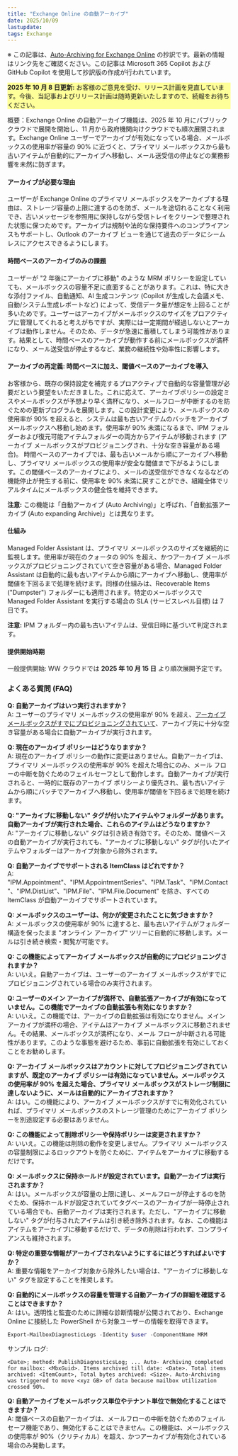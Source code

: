 ```yaml
---
title: "Exchange Online の自動アーカイブ"
date: 2025/10/09
lastupdate: 
tags: Exchange
---
```


※ この記事は、[Auto-Archiving for Exchange Online](https://techcommunity.microsoft.com/blog/exchange/auto-archiving-for-exchange-online/4459735) の抄訳です。最新の情報はリンク先をご確認ください。この記事は Microsoft 365 Copilot および GitHub Copilot を使用して抄訳版の作成が行われています。

<p style="background: #FFFF99;"><strong>2025 年 10 月 8 日更新:</strong> お客様のご意見を受け、リリース計画を見直しています。今後、当記事およびリリース計画は随時更新いたしますので、続報をお待ちください。</p>
概要：Exchange Online の自動アーカイブ機能は、2025 年 10 月にパブリッククラウドで展開を開始し、11 月から政府機関向けクラウドでも順次展開されます。Exchange Online ユーザーでアーカイブが有効になっている場合、メールボックスの使用率が容量の 90% に近づくと、プライマリ メールボックスから最も古いアイテムが自動的にアーカイブへ移動し、メール送受信の停止などの業務影響を未然に防ぎます。

#### アーカイブが必要な理由

ユーザーが Exchange Online のプライマリ メールボックスをアーカイブする理由は、ストレージ容量の上限に達するのを防ぎ、メールを途切れることなく利用でき、古いメッセージを参照用に保持しながら受信トレイをクリーンで整理された状態に保つためです。アーカイブは規制や法的な保持要件へのコンプライアンスもサポートし、Outlook のアーカイブ ビューを通じて過去のデータにシームレスにアクセスできるようにします。

#### 時間ベースのアーカイブのみの課題

ユーザーが "2 年後にアーカイブに移動" のような MRM ポリシーを設定していても、メールボックスの容量不足に直面することがあります。これは、特に大きな添付ファイル、自動通知、AI 生成コンテンツ (Copilot が生成した会議メモ、自動/システム生成レポートなど) によって、受信データ量が想定を上回ることが多いためです。ユーザーはアーカイブがメールボックスのサイズをプロアクティブに管理してくれると考えがちですが、実際には一定期間が経過しないとアーカイブは動作しません。そのため、データが急速に蓄積してしまう可能性があります。結果として、時間ベースのアーカイブが動作する前にメールボックスが満杯になり、メール送受信が停止するなど、業務の継続性や効率性に影響します。

#### アーカイブの再定義: 時間ベースに加え、閾値ベースのアーカイブを導入

お客様から、既存の保持設定を補完するプロアクティブで自動的な容量管理が必要だという要望をいただきました。これに応えて、アーカイブポリシーの設定ミスやメールボックスが予想より早く満杯になり、メールフローが中断するのを防ぐための更新プログラムを展開します。この設計変更により、メールボックスの使用率が 90% を超えると、システムは最も古いアイテムのバッチをアーカイブ メールボックスへ移動し始めます。使用率が 90% 未満になるまで、IPM フォルダーおよび復元可能アイテムフォルダーの両方からアイテムが移動されます (アーカイブ メールボックスがプロビジョニングされ、十分な空き容量がある場合)。
時間ベースのアーカイブでは、最も古いメールから順にアーカイブへ移動し、プライマリ メールボックスの使用率が安全な閾値まで下がるようにします。この閾値ベースのアーカイブにより、メールの送受信ができなくなるなどの機能停止が発生する前に、使用率を 90% 未満に戻すことができ、組織全体でリアルタイムにメールボックスの健全性を維持できます。

**注意:** この機能は「自動アーカイブ (Auto Archiving)」と呼ばれ、「自動拡張アーカイブ (Auto expanding Archive)」とは異なります。

#### 仕組み

Managed Folder Assistant は、プライマリ メールボックスのサイズを継続的に監視します。使用率が現在のクォータの 90% を超え、かつアーカイブ メールボックスがプロビジョニングされていて空き容量がある場合、Managed Folder Assistant は自動的に最も古いアイテムから順にアーカイブへ移動し、使用率が閾値を下回るまで処理を続けます。同様の仕組みは、Recoverable Items ("Dumpster") フォルダーにも適用されます。特定のメールボックスで Managed Folder Assistant を実行する場合の SLA (サービスレベル目標) は 7 日です。

**注意:** IPM フォルダー内の最も古いアイテムは、受信日時に基づいて判定されます。
#### 提供開始時期

一般提供開始: WW クラウドでは **2025 年 10 月 15 日** より順次展開予定です。

### よくある質問 (FAQ) 

**Q: 自動アーカイブはいつ実行されますか？**  
A: ユーザーのプライマリ メールボックスの使用率が 90% を超え、<a href="https://learn.microsoft.com/purview/enable-archive-mailboxes" target="_blank">アーカイブ メールボックスがすでにプロビジョニングされていて</a>、アーカイブ先に十分な空き容量がある場合に自動アーカイブが実行されます。

**Q: 現在のアーカイブ ポリシーはどうなりますか？**  
A: 現在のアーカイブ ポリシーの動作に変更はありません。自動アーカイブは、プライマリ メールボックスの使用率が 90% を超えた場合にのみ、メール フローの中断を防ぐためのフェイルセーフとして動作します。自動アーカイブが実行されると、一時的に既存のアーカイブ ポリシーより優先され、最も古いアイテムから順にバッチでアーカイブへ移動し、使用率が閾値を下回るまで処理を続けます。

**Q: "アーカイブに移動しない" タグが付いたアイテムやフォルダーがあります。自動アーカイブが実行された場合、これらのアイテムはどうなりますか？**  
A: "アーカイブに移動しない" タグは引き続き有効です。そのため、閾値ベースの自動アーカイブが実行されても、"アーカイブに移動しない" タグが付いたアイテムやフォルダーはアーカイブ対象から除外されます。

**Q: 自動アーカイブでサポートされる ItemClass はどれですか？**  
A: "IPM.Appointment"、"IPM.AppointmentSeries"、"IPM.Task"、"IPM.Contact"、"IPM.DistList"、"IPM.File"、"IPM.File.Document" を除き、すべての ItemClass が自動アーカイブでサポートされています。

**Q: メールボックスのユーザーは、何かが変更されたことに気づきますか？**  
A: メールボックスの使用率が 90% に達すると、最も古いアイテムがフォルダー構造を保ったまま "オンライン アーカイブ" ツリーに自動的に移動します。メールは引き続き検索・閲覧が可能です。

**Q: この機能によってアーカイブ メールボックスが自動的にプロビジョニングされますか？**  
A: いいえ。自動アーカイブは、ユーザーのアーカイブ メールボックスがすでにプロビジョニングされている場合のみ実行されます。

**Q: ユーザーのメイン アーカイブが満杯で、自動拡張アーカイブが有効になっていません。この機能でアーカイブの自動拡張も有効になりますか？**  
A: いいえ。この機能では、アーカイブの自動拡張は有効になりません。メイン アーカイブが満杯の場合、アイテムはアーカイブ メールボックスに移動されません。その結果、メールボックスが満杯になり、メール フローが中断される可能性があります。このような事態を避けるため、事前に自動拡張を有効にしておくことをお勧めします。

**Q: アーカイブ メールボックスはアカウントに対してプロビジョニングされていますが、既定のアーカイブ ポリシーは有効になっていません。メールボックスの使用率が 90% を超えた場合、プライマリ メールボックスがストレージ制限に達しないように、メールは自動的にアーカイブされますか？**  
A: はい。この機能により、アーカイブ メールボックスがすでに有効化されていれば、プライマリ メールボックスのストレージ管理のためにアーカイブ ポリシーを別途設定する必要はありません。

**Q: この機能によって削除ポリシーや保持ポリシーは変更されますか？**  
A: いいえ。この機能は削除の動作を変更しません。プライマリ メールボックスの容量制限によるロックアウトを防ぐために、アイテムをアーカイブに移動するだけです。

**Q: メールボックスに保持ホールドが設定されています。自動アーカイブは実行されますか？**  
A: はい。メールボックスが容量の上限に達し、メールフローが停止するのを防ぐため、保持ホールドが設定されていてタグベースのアーカイブが一時停止されている場合でも、自動アーカイブは実行されます。ただし、"アーカイブに移動しない" タグが付与されたアイテムは引き続き除外されます。なお、この機能はアイテムをアーカイブに移動するだけで、データの削除は行われず、コンプライアンスも維持されます。

**Q: 特定の重要な情報がアーカイブされないようにするにはどうすればよいですか？**  
A: 重要な情報をアーカイブ対象から除外したい場合は、"アーカイブに移動しない" タグを設定することを推奨します。

**Q: 自動的にメールボックスの容量を管理する自動アーカイブの詳細を確認することはできますか？**  
A: はい。透明性と監査のために詳細な診断情報が公開されており、Exchange Online に接続した PowerShell から対象ユーザーの情報を取得できます。

```powershell
Export-MailboxDiagnosticLogs -Identity $user -ComponentName MRM 
```
サンプル ログ: 
```
<Date>; method: PublishDiagnosticsLog; ... Auto- Archiving completed for mailbox: <MbxGuid>. Items archived till date: <Date>. Total items archived: <ItemCount>, Total bytes archived: <Size>. Auto-Archiving was triggered to move <xyz GB> of data because mailbox utilization crossed 90%. 
```
**Q: 自動アーカイブをメールボックス単位やテナント単位で無効化することはできますか？**  
A: 閾値ベースの自動アーカイブは、メールフローの中断を防ぐためのフェイルセーフ機能であり、無効化することはできません。この機能は、メールボックスの使用率が 90%（クリティカル）を超え、かつアーカイブが有効化されている場合のみ発動します。

